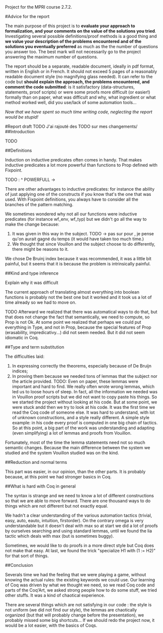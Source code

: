 Project for the MPRI course 2.7.2.

#Advice for the report

The main purpose of this project is to **evaluate your approach to
formalization, and your comments on the value of the solutions you tried**.
Investigating several possible definitions/proof methods is a good thing and **we
value your description of the problems encountered and of the solutions you
eventually preferred** as much as the the number of questions you answer too. The
best mark will not necessarily go to the project answering the maximum number of
questions.

The report should be a separate, readable document, ideally in pdf format,
written in English or in French. It should not exceed 5 pages of a reasonably
readable document style (no magnifying glass needed). It can refer to the code
but **should explain the approach, the problems encountered, and comment the code
submitted**: is it satisfactory (data-structures, statements, proof scripts) or
were some proofs more difficult (or easier!) formally than on paper, what was
difficult and why, what ingredient or what method worked well, did you use/lack
of some automation tools...

_Now that we have spent so much time writing code, neglecting the report would
be stupid!_

#Report draft
TODO J'ai rajouté des TODO sur mes changements/
##Introduction

TODO

##Definitions

Induction on inductive predicates often comes in handy. That makes inductive
predicates a lot more powerful than functions to Prop defined with Fixpoint.

TODO : ^ POWERFULL -> 

There are other advantages to inductive predicates: for instance the ability
of just applying one of the constructs if you know that's the one that
was used. With Fixpoint definitions, you always have to consider all the
branches of the pattern matching.


We sometimes wondered why not all our functions were inductive predicates (for
instance wf_env, wf_typ) but we didn't go all the way to make the change because:

1. It was given in this way in the subject. TODO -> pas sur pour , je pense
qu'on aurait gagné du temps (it would have taken too much time.)
2. We thought that since Vouillon and the subject choose to do differently,
there might be reasons to it.

We chose De Bruinj index because it was recommended, it was a little bit
painful, but it seems that it is because the problem is intrinsically painful. 


##Kind and type inference

Explain why it was difficult

The current approach of translating almost everything into boolean functions
is probably not the best one but it worked and it took us a lot of time
already so we had to move on.

TODO Afterward we realized that there was 
automatical ways to do that, but that does not change the fact that semantically,
we need to compute, so Prop is not Ok. At some point we realized that perhaps we
could put everything in Type, and not in Prop, because the special features of
Prop (erasability, impredicativy...) did not seem needed. But it did not seem
idiomatic in Coq.


##Type and term substitution

The difficulties laid:

1. In expressing correctly the theorems, especially because of De Bruijn indices;
2. In proving them because we needed tons of lemmas that the subject
nor the article provided.
TODO:
Even on paper, these lemmas were important and hard to find. We really often
wrote wrong lemmas, which led us to loose hours of sleep.
In fact, all the information we needed was in Vouillon proof scripts 
but we did not want to copy paste his things. So we started the project without 
looking at his code. But at some point, we were stuck andd then we try to look
at his code. It was the first time we read the Coq code of someone else. It
was hard to understand, with lot of unknown constructions, and a style really
different. A simple style example: in his code every proof is computed in one big
chain of tactics.
So at this point, a big part of the work was understanding and adapting (even simplifying)
a lot of lemmas and proofs from Vouillon.

Fortunately, most of the time the lemma statements need not so much semantic changes.
Because the main difference between the system we studied and the system Vouillon studied was on
the kind.

##Reduction and normal terms

This part was easier, in our opinion, than the other parts. It is probably
because, at this point we had stronger basics in Coq.

##What is hard with Coq in general

The syntax is strange and we need to know a lot of different constructions so that
we are able to move forward. There are one thousand ways to do things which are
not different but not exactly equal. 

We hadn't a clear understanding of the various automation tactics (trivial, easy,
auto, eauto, intuition, firstorder). On the contrary omega is very understandable
but it doesn't deal with max so at start we did a lot of proofs by ourselves
searching and using standard lemmas, until we found the lia tactic which deals
with max (but is sometimes buggy).

Sometimes, we would like to do proofs in a more direct style but Coq does not make
that easy. At last, we found the trick "specialize H1 with (1 := H2)" for that sort
of things.


##Conclusion

Severals time we had the feeling that we were playing a game, without knowing the
actual rules: the existing keywords we could use. Our learning of Coq was driven
by what we thought we need, so we read Coq code and parts of the Coq'Art, we asked strong people how to
do some stuff, we tried other stuffs. It was a kind of chaotical experience.

There are several things which are not satisfying in our code : the style is not
uniform (we did not find our style), the lemmas are chaotically organized (but
that will probably change before the presentation), we probably missed some big
shortcuts... If we should redo the project now, it would be a lot easier, with
the basics of Coqs.




 




